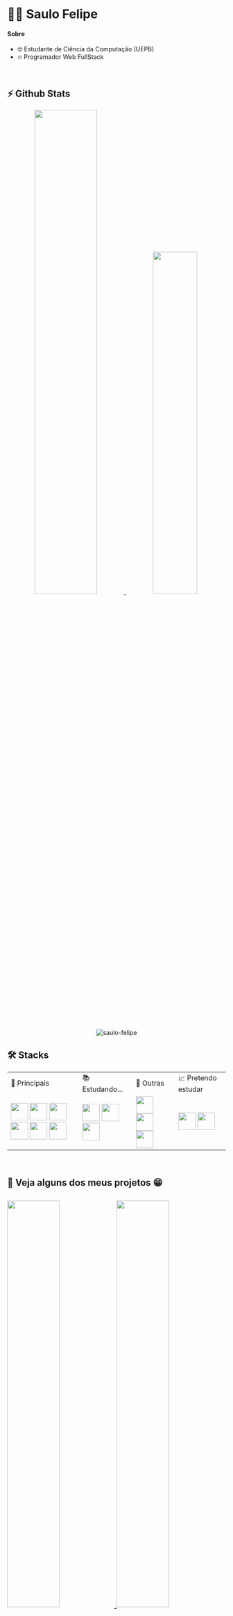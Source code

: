 <h1> 🧑‍💻 Saulo Felipe</h1>

<h4>Sobre </h4>

<ul>
  <li> 🤓 Estudante de Ciência da Computação (UEPB)</li>
  <li> 🔥 Programador Web FullStack</li>
</ul>

<br>

<div>
  <h2>⚡ Github Stats</h2> 
  <a href="https://github.com/Saulo-Felipe" align="center">
    <img  width="53.5%" src="https://github-readme-stats.vercel.app/api?username=Saulo-Felipe&layout=compact&include_all_commits=true&count_private=true&show_icons=true&icon_color=f2d200&theme=github_dark&bg_color=13171c&border_color=37383b" /> 
  </a>
  <a href="https://github.com/Saulo-Felipe" align="center">
    <img  width="45%" src="https://github-readme-stats.vercel.app/api/top-langs/?username=Saulo-Felipe&layout=compact&theme=github_dark&bg_color=13171c&border_color=37383b&langs_count=6"/>
  </a>
<div>
<br>
<p align="center"> <img src="https://komarev.com/ghpvc/?username=saulo-felipe&label=Profile%20views&color=ce9927&style=flat" alt="saulo-felipe" /> </p>

<div>
  <h2>🛠 Stacks</h2>
  <table>
    <tr> 
        <td>👑 Principais</td>
        <td>📚 Estudando...</td>
        <td>🤖 Outras</td>
        <td>📈 Pretendo estudar</td>
    </tr>
    <tr>
      <td> 
        <img width="40em" src="https://cdn.jsdelivr.net/gh/devicons/devicon/icons/javascript/javascript-original.svg" />
        <img width="40em" src="https://cdn.jsdelivr.net/gh/devicons/devicon/icons/react/react-original-wordmark.svg" />
        <img width="40em" src="https://cdn.jsdelivr.net/gh/devicons/devicon/icons/nodejs/nodejs-plain.svg" />
        <img width="40em" src="https://cdn.jsdelivr.net/gh/devicons/devicon/icons/html5/html5-original-wordmark.svg" />
        <img width="40em" src="https://cdn.jsdelivr.net/gh/devicons/devicon/icons/css3/css3-original-wordmark.svg" />
        <img width="40em" src="https://cdn.jsdelivr.net/gh/devicons/devicon/icons/postgresql/postgresql-original.svg" />
      </td>
      <td>
        <img width="40em" src="https://cdn.jsdelivr.net/gh/devicons/devicon/icons/nextjs/nextjs-original-wordmark.svg" />
        <img width="40em" src="https://cdn.jsdelivr.net/gh/devicons/devicon/icons/typescript/typescript-original.svg" />
        <img width="40em" src="https://cdn.jsdelivr.net/gh/devicons/devicon/icons/java/java-original-wordmark.svg" />
      </td>
      <td>
        <img width="40em" src="https://cdn.jsdelivr.net/gh/devicons/devicon/icons/c/c-original.svg" />
        <img width="40em" src="https://cdn.jsdelivr.net/gh/devicons/devicon/icons/python/python-original-wordmark.svg" />
        <img width="40em" src="https://cdn.jsdelivr.net/gh/devicons/devicon/icons/mysql/mysql-original-wordmark.svg" />        
      </td> 
      <td>
        <img width="40em" src="https://cdn.jsdelivr.net/gh/devicons/devicon/icons/git/git-original.svg" />
        <img width="40em" src="https://cdn.jsdelivr.net/gh/devicons/devicon/icons/mongodb/mongodb-original-wordmark.svg" />
      </td>
    </tr>
  </table>
</div>
<br>
<h2>📜 Veja alguns dos meus projetos 😁<h2>

<a href="https://github.com/Saulo-Felipe/The-Best-Hero"> <img width="49%" src="https://github-readme-stats.vercel.app/api/pin/?username=Saulo-Felipe&repo=The-Best-Hero&theme=github_dark&bg_color=13171c&border_color=36373b" /> </a>
<a href="https://github.com/Saulo-Felipe/rede-social"> <img width="49%" src="https://github-readme-stats.vercel.app/api/pin/?username=Saulo-Felipe&repo=rede-social&theme=github_dark&bg_color=13171c&border_color=36373b" /> </a>
<a href="https://github.com/Saulo-Felipe/eCommerce-ReactJS-NodeJS"> <img width="49%" src="https://github-readme-stats.vercel.app/api/pin/?username=Saulo-Felipe&repo=eCommerce-ReactJS-NodeJS&theme=github_dark&bg_color=13171c&border_color=36373b" /> </a>
<a href="https://github.com/Saulo-Felipe/Futebol-One-Page"> <img width="49%" src="https://github-readme-stats.vercel.app/api/pin/?username=Saulo-Felipe&repo=Futebol-One-Page&theme=github_dark&bg_color=13171c&border_color=36373b" /> </a>
<a href="https://github.com/Saulo-Felipe/Sistema-de-Gestao"> <img width="49%" src="https://github-readme-stats.vercel.app/api/pin/?username=Saulo-Felipe&repo=Sistema-de-Gestao&theme=github_dark&bg_color=13171c&border_color=36373b" /> </a>
<a href="https://github.com/Saulo-Felipe/to-do-list"> <img width="49%" src="https://github-readme-stats.vercel.app/api/pin/?username=Saulo-Felipe&repo=to-do-list&theme=github_dark&bg_color=13171c&border_color=36373b" /> </a>



